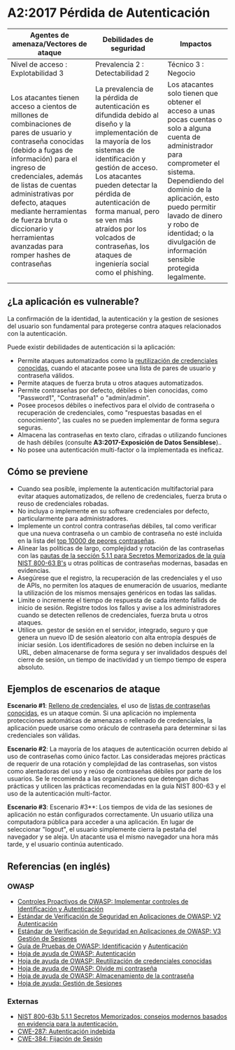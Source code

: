 # A2:2017 Pérdida de Autenticación

| Agentes de amenaza/Vectores de ataque | Debilidades de seguridad         |      Impactos       |
| -- | -- | -- |
| Nivel de acceso : Explotabilidad 3    | Prevalencia 2 : Detectabilidad 2 | Técnico 3 : Negocio |
| Los atacantes tienen acceso a cientos de millones de combinaciones de pares de usuario y contraseña conocidas (debido a fugas de información) para el ingreso de credenciales, además de listas de cuentas administrativas por defecto, ataques mediante herramientas de fuerza bruta o diccionario y herramientas avanzadas para romper hashes de contraseñas | La prevalencia de la pérdida de autenticación es difundida debido al diseño y la implementación de la mayoría de los sistemas de identificación y gestión de acceso. Los atacantes pueden detectar la pérdida de autenticación de forma manual, pero se ven más atraídos por los volcados de contraseñas, los ataques de ingeniería social como el phishing. | Los atacantes solo tienen que obtener el acceso a unas pocas cuentas o solo a alguna cuenta de administrador para comprometer el sistema. Dependiendo del dominio de la aplicación, esto puedo permitir lavado de dinero y robo de identidad; o la divulgación de información sensible protegida legalmente. |

## ¿La aplicación es vulnerable?

La confirmación de la identidad, la autenticación y la gestion de sesiones del usuario son fundamental para protegerse contra ataques relacionados con la autenticación.

Puede existir debilidades de autenticación si la aplicación:

* Permite ataques automatizados como la [reutilización de credenciales conocidas](https://wiki.owasp.org/index.php/Credential_stuffing), cuando el atacante posee una lista de pares de usuario y contraseña válidos.
* Permite ataques de fuerza bruta u otros ataques automatizados.
* Permite contraseñas por defecto, débiles o bien conocidas, como "Password1", "Contraseña1" o "admin/admin".
* Posee procesos débiles o inefectivos para el olvido de contraseña o recuperación de credenciales, como "respuestas basadas en el conocimiento", las cuales no se pueden implementar de forma segura seguras.
* Almacena las contraseñas en texto claro, cifradas o utilizando funciones de hash débiles (consulte **A3:2017-Exposición de Datos Sensiblese**)..
* No posee una autenticación multi-factor  o la implementada es ineficaz.

## Cómo se previene

* Cuando sea posible, implemente la autenticación multifactorial para evitar ataques automatizados, de relleno de credenciales, fuerza bruta o reuso de credenciales robadas. 
* No incluya o implemente en su software credenciales por defecto, particularmente para administradores.
* Implemente un control contra contraseñas débiles, tal como verificar que una nueva contraseña o un cambio de contraseña no esté incluída en la lista del [top 10000 de peores contraseñas](https://github.com/danielmiessler/SecLists/tree/master/Passwords).
* Alinear las políticas de largo, complejidad y rotación de las contraseñas con las [pautas de la sección 5.1.1 para Secretos Memorizados de la guía NIST 800-63 B's](https://pages.nist.gov/800-63-3/sp800-63b.html#memsecret) u otras políticas de contraseñas modernas, basadas en evidencias.
* Asegúrese que el registro, la recuperación de las credenciales y el uso de APIs, no permiten los ataques de enumeración de usuarios, mediante la utilización de los mismos mensajes genéricos en todas las salidas.
* Limite o incremente el tiempo de respuesta de cada intento fallids de inicio de sesión. Registre todos los fallos y avise a los administradores cuando se detecten rellenos de credenciales, fuerza bruta u otros ataques.
* Utilice un gestor de sesión en el servidor, integrado, seguro y que genera un nuevo ID de sesión aleatorio con alta entropía después de iniciar sesión. Los identificadores de sesión no deben incluirse en la URL, deben almacenarse de forma segura y ser invalidados después del cierre de sesión,  un tiempo de inactividad y un tiempo tiempo de espera absoluto.

## Ejemplos de escenarios de ataque

**Escenario #1**: [Relleno de credenciales](https://wiki.owasp.org/index.php/Credential_stuffing), el uso de [listas de contraseñas conocidas](https://github.com/danielmiessler/SecLists), es un ataque común. Si una aplicación no implementa protecciones automáticas de amenazas o rellenado de credenciales, la aplicación puede usarse como oráculo de contraseña para determinar si las credenciales son válidas.

**Escenario #2**: La mayoría de los ataques de autenticación ocurren debido al uso de contraseñas como único factor. Las consideradas mejores prácticas de requerir de una rotación y complejidad de las contraseñas, son vistos como alentadoras del uso y reúso de contraseñas débiles por parte de los usuarios. Se le recomienda a las organizaciones que detengan dichas prácticas y utilicen las prácticas recomendadas en la guía NIST 800-63 y el uso de la autenticación multi-factor.

**Escenario #3**: Escenario #3**: Los tiempos de vida de las sesiones de aplicación no están configurados correctamente. Un usuario utiliza una computadora pública para acceder a una aplicación. En lugar de seleccionar "logout", el usuario simplemente cierra la pestaña del navegador y se aleja. Un atacante usa el mismo navegador una hora más tarde, y el usuario continúa autenticado.

## Referencias (en inglés)

### OWASP

* [Controles Proactivos de OWASP: Implementar controles de Identificación y Autenticación]((https://wiki.owasp.org/index.php/OWASP_Proactive_Controls#5:_Implement_Identity_and_Authentication_Controls))
* [Estándar de Verificación de Seguridad en Aplicaciones de OWASP: V2 Autenticación](https://wiki.owasp.org/index.php/Category:OWASP_Application_Security_Verification_Standard_Project#tab=Home)
* [Estándar de Verificación de Seguridad en Aplicaciones de OWASP: V3 Gestión de Sesiones](https://wiki.owasp.org/index.php/Category:OWASP_Application_Security_Verification_Standard_Project#tab=Home)
* [Guía de Pruebas de OWASP: Identificación](https://wiki.owasp.org/index.php/Testing_Identity_Management) y [Autenticación](https://wiki.owasp.org/index.php/Testing_for_authentication)
* [Hoja de ayuda de OWASP: Autenticación](https://wiki.owasp.org/index.php/Authentication_Cheat_Sheet)
* [Hoja de ayuda de OWASP: Reutilización de credenciales conocidas](https://wiki.owasp.org/index.php/Credential_Stuffing_Prevention_Cheat_Sheet)
* [Hoja de ayuda de OWASP: Olvide mi contraseña](https://wiki.owasp.org/index.php/Forgot_Password_Cheat_Sheet)
* [Hoja de ayuda de OWASP: Almacenamiento de la contraseña](https://wiki.owasp.org/index.php/Password_Storage_Cheat_Sheet)
* [Hoja de ayuda: Gestión de Sesiones](https://wiki.owasp.org/index.php/Session_Management_Cheat_Sheet)

### Externas

* [NIST 800-63b 5.1.1 Secretos Memorizados: consejos modernos basados en evidencia para la autenticación.](https://pages.nist.gov/800-63-3/sp800-63b.html#memsecret)
* [CWE-287: Autenticación indebida](https://cwe.mitre.org/data/definitions/287.html)
* [CWE-384: Fijación de Sesión](https://cwe.mitre.org/data/definitions/384.html)
